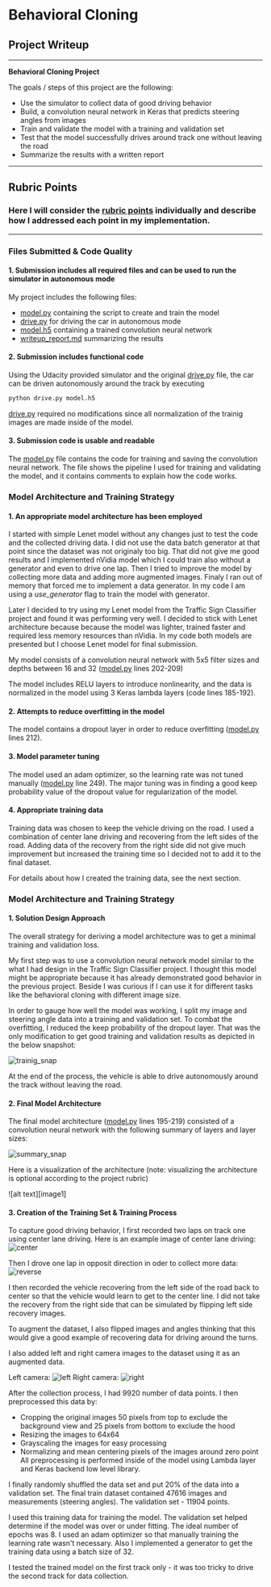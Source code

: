 
# **Behavioral Cloning**

## Project Writeup

---

**Behavioral Cloning Project**

The goals / steps of this project are the following:
* Use the simulator to collect data of good driving behavior
* Build, a convolution neural network in Keras that predicts steering angles from images
* Train and validate the model with a training and validation set
* Test that the model successfully drives around track one without leaving the road
* Summarize the results with a written report

---

## Rubric Points
### Here I will consider the [rubric points](https://review.udacity.com/#!/rubrics/432/view) individually and describe how I addressed each point in my implementation.  

---

### Files Submitted & Code Quality

#### 1. Submission includes all required files and can be used to run the simulator in autonomous mode

My project includes the following files:
* [model.py](model.py) containing the script to create and train the model
* [drive.py](drive.py) for driving the car in autonomous mode
* [model.h5](model.h5) containing a trained convolution neural network 
* [writeup_report.md](writeup_report.md) summarizing the results


#### 2. Submission includes functional code
Using the Udacity provided simulator and the original [drive.py](drive.py) file, the car can be driven autonomously around the track by executing 
```sh
python drive.py model.h5
```
[drive.py](drive.py) required no modifications since all normalization of the trainig images are made inside of the model. 

#### 3. Submission code is usable and readable

The [model.py](model.py) file contains the code for training and saving the convolution neural network. The file shows the pipeline I used for training and validating the model, and it contains comments to explain how the code works.


### Model Architecture and Training Strategy

#### 1. An appropriate model architecture has been employed

I started with simple Lenet model without any changes just to test the code and the collected driving data. I did not use the data batch generator at that point since the dataset was not originaly too big. That did not give me good results and I implemented nVidia model which I could train also without a generator and even to drive one lap. Then I tried to improve the model by collecting more data and adding more augmented images. Finaly I ran out of memory that forced me to implement a data generator. In my code I am using a *use_generator* flag to train the model with generator.

Later I decided to try using my Lenet model from the Traffic Sign Classifier project and found it was performing very well. I decided to stick with Lenet architecture because because the model was lighter, trained faster and required less memory resources than nVidia. In my code both models are presented but I choose Lenet model for final submission.  


My model consists of a convolution neural network with 5x5 filter sizes and depths between 16 and 32 ([model.py](model.py) lines 202-209) 

The model includes RELU layers to introduce nonlinearity, and the data is normalized in the model using 3 Keras lambda layers (code lines 185-192). 


#### 2. Attempts to reduce overfitting in the model

The model contains a dropout layer in order to reduce overfitting ([model.py](model.py) lines 212). 


#### 3. Model parameter tuning

The model used an adam optimizer, so the learning rate was not tuned manually ([model.py](model.py) line 249). The major tuning was in finding a good keep probability value of the dropout value for regularization of the model. 


#### 4. Appropriate training data

Training data was chosen to keep the vehicle driving on the road. I used a combination of center lane driving and recovering from the left sides of the road. Adding data of the recovery from the right side did not give much improvement but increased the training time so I decided not to add it to the final dataset.

For details about how I created the training data, see the next section. 


### Model Architecture and Training Strategy

#### 1. Solution Design Approach

The overall strategy for deriving a model architecture was to get a minimal training and validation loss.

My first step was to use a convolution neural network model similar to the what I had design in the Traffic Sign Classifier project. I thought this model might be appropriate because it has already demonstrated good behavior in the previous project. Beside I was curious if I can use it for different tasks like the behavioral cloning with different image size. 

In order to gauge how well the model was working, I split my image and steering angle data into a training and validation set. To combat the overfitting, I reduced the keep probability of the dropout layer. That was the only modification to get good training and validation results as depicted in the below snapshot:

![trainig_snap](examples/trainig_snap.png)

At the end of the process, the vehicle is able to drive autonomously around the track without leaving the road.


#### 2. Final Model Architecture

The final model architecture ([model.py](model.py) lines 195-219) consisted of a convolution neural network with the following summary of layers and layer sizes:

![summary_snap](examples/summary_snap.png)

Here is a visualization of the architecture (note: visualizing the architecture is optional according to the project rubric)

![alt text][image1]

#### 3. Creation of the Training Set & Training Process

To capture good driving behavior, I first recorded two laps on track one using center lane driving. Here is an example image of center lane driving:
![center](examples/center_2017_10_22_20_47_26_108.jpg)

Then I drove one lap in opposit direction in oder to collect more data:
![reverse](examples/center_2017_10_22_20_59_30_440.jpg)

I then recorded the vehicle recovering from the left side of the road back to center so that the vehicle would learn to get to the center line. I did not take the recovery from the right side that can be simulated by flipping left side recovery images. 

To augment the dataset, I also flipped images and angles thinking that this would give a good example of recovering data for driving around the turns.

I also added left and right camera images to the dataset using it as an augmented data.

Left camera:
![left](examples/left_2017_10_22_20_47_26_108.jpg)
Right camera:
![right](examples/right_2017_10_22_20_47_26_108.jpg)

After the collection process, I had 9920 number of data points. I then preprocessed this data by:
* Cropping the original images 50 pixels from top to exclude the background view and 25 pixels from bottom to exclude the hood
* Resizing the images to 64x64
* Grayscaling the images for easy processing
* Normalizing and mean centering pixels of the images around zero point
All preprocessing is performed inside of the model using Lambda layer and Keras backend low level library.

I finally randomly shuffled the data set and put 20% of the data into a validation set. The final train dataset contained 47616 images and measurements (steering angles). The validation set - 11904 points. 

I used this training data for training the model. The validation set helped determine if the model was over or under fitting. The ideal number of epochs was 8. I used an adam optimizer so that manually training the learning rate wasn't necessary. Also I implemented a generator to get the training data using a batch size of 32.

I tested the trained model on the first track only - it was too tricky to drive the second track for data collection.
